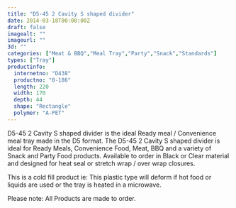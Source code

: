 ```yaml
---
title: "D5-45 2 Cavity S shaped divider"
date: 2014-03-18T00:00:00Z
draft: false
imagealt: ""
imageurl: ""
3d: ""
categories: ["Meat & BBQ","Meal Tray","Party","Snack","Standards"]
types: ["Tray"]
productinfo:
  internetno: "D438"
  productno: "0-186"
  length: 220
  width: 170
  depth: 44
  shape: "Rectangle"
  polymer: "A-PET"
---
```

D5-45 2 Cavity S shaped divider is the ideal Ready meal / Convenience meal tray made in the D5 format. The D5-45 2 Cavity S shaped divider is ideal for Ready Meals, Convenience Food, Meat, BBQ and a variety of Snack and Party Food products. Available to order in Black or Clear material and designed for heat seal or stretch wrap / over wrap closures.

This is a cold fill product ie: This plastic type will deform if hot food or liquids are used or the tray is heated in a microwave.

 Please note: All Products are made to order.